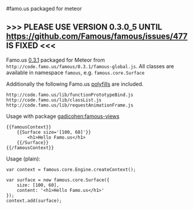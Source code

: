 #famo.us packaged for meteor

## >>> PLEASE USE VERSION 0.3.0_5 UNTIL https://github.com/Famous/famous/issues/477 IS FIXED <<< ##

Famo.us [0.3.1](https://github.com/Famous/famous/releases/tag/0.3.1) packaged for Meteor from `http://code.famo.us/famous/0.3.1/famous-global.js`.
All classes are available in namespace `famous`, e.g. `famous.core.Surface`

Additionally the following Famo.us [polyfills](https://github.com/Famous/polyfills) are included.
    
    http://code.famo.us/lib/functionPrototypeBind.js
    http://code.famo.us/lib/classList.js
    http://code.famo.us/lib/requestAnimationFrame.js

Usage with package [gadicohen:famous-views](https://atmospherejs.com/gadicohen/famous-views)

    {{famousContext}}
        {{Surface size='[100, 60]'}}
            <h1>Hello Famo.us</h1>
        {{/Surface}}
    {{/famousContext}}
    
Usage (plain):
    
    var context = famous.core.Engine.createContext();
    
    var surface = new famous.core.Surface({
        size: [100, 60],
        content: '<h1>Hello Famo.us</h1>'
    });
    context.add(surface);